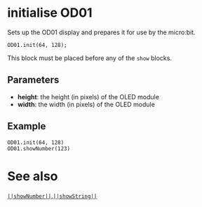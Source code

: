 # initialise OD01

Sets up the OD01 display and prepares it for use by the micro:bit.

```sig
OD01.init(64, 128);
```

This block must be placed before any of the ``show`` blocks.

## Parameters

* **height**: the height (in pixels) of the OLED module
* **width**: the width (in pixels) of the OLED module

## Example

```blocks
OD01.init(64, 128)
OD01.showNumber(123)
```

# See also
[``||showNumber||``](/reference/oled/showNumber),[``||showString||``](/reference/oled/showString)
